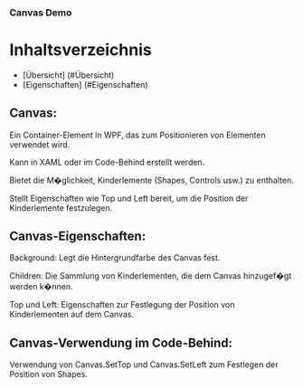 ### Canvas Demo

# Inhaltsverzeichnis

- [Übersicht] (#Übersicht)
- [Eigenschaften] (#Eigenschaften)

## Canvas:

Ein Container-Element in WPF, das zum Positionieren von Elementen verwendet wird.

Kann in XAML oder im Code-Behind erstellt werden.

Bietet die M�glichkeit, Kinderlemente (Shapes, Controls usw.) zu enthalten.

Stellt Eigenschaften wie Top und Left bereit, um die Position der Kinderlemente festzulegen.

## Canvas-Eigenschaften:

Background: Legt die Hintergrundfarbe des Canvas fest.

Children: Die Sammlung von Kinderlementen, die dem Canvas hinzugef�gt werden k�nnen.

Top und Left: Eigenschaften zur Festlegung der Position von Kinderlementen auf dem Canvas.

## Canvas-Verwendung im Code-Behind:

Verwendung von Canvas.SetTop und Canvas.SetLeft zum Festlegen der Position von Shapes.
